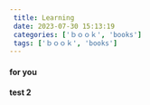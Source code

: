 ```yaml
--- 
 title: Learning 
 date: 2023-07-30 15:13:19 
 categories: ['ｂｏｏｋ', 'books'] 
 tags: ['ｂｏｏｋ', 'books'] 
--- 
```

#### for you

#### test 2

<img alt="" height="1" src="https://medium.com/_/stat?event=post.clientViewed&amp;referrerSource=full_rss&amp;postId=e2b7a3b4833b" width="1"/>